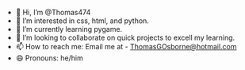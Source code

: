 - 👋 Hi, I’m @Thomas474
- 👀 I’m interested in css, html, and python.
- 🌱 I’m currently learning pygame.
- 💞️ I’m looking to collaborate on quick projects to excell my learning.
- 📫 How to reach me: Email me at - ThomasGOsborne@hotmail.com
- 😄 Pronouns: he/him
